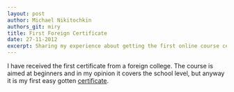 ```yaml
---
layout: post
author: Michael Nikitochkin
authors_git: miry
title: First Foreign Certificate
date: 27-11-2012
excerpt: Sharing my experience about getting the first online course certificate.
---
```


I have received the first certificate from a foreign college.
The course is aimed at beginners and in my opinion it covers the school level, but anyway it is my first easy gotten
[certificate](http://f.cl.ly/items/1d2F0Q1y2z1c0B042w3L/Python%20certificate%20112012.pdf).
